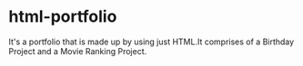# html-portfolio
It's a portfolio that is made up by using just HTML.It comprises of a Birthday Project and  a Movie Ranking Project.
